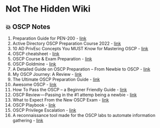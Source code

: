 # Not The Hidden Wiki

💥 OSCP Notes
-----

1. Preparation Guide for PEN-200 - [link](https://www.netsecfocus.com/oscp/2021/05/06/The_Journey_to_Try_Harder-_TJnull-s_Preparation_Guide_for_PEN-200_PWK_OSCP_2.0.html)
2. Active Directory OSCP Preparation Course 2022  - [link](https://www.youtube.com/watch?v=nJlB5XDh4mk)
3. 10 AD PrivEsc Concepts You MUST Know for Mastering OSCP - [link](https://www.youtube.com/watch?v=xowytiyooBk)
4. OSCP cheatsheet - [link](https://hackersinterview.com/oscp/oscp-cheatsheet-powerview-commands/)
5. OSCP Course & Exam Preparation - [link](https://411hall.github.io/OSCP-Preparation/)
6. OSCP Goldmine - [link](https://0xc0ffee.io/blog/OSCP-Goldmine)
7. A Detailed Guide on OSCP Preparation – From Newbie to OSCP - [link](https://niiconsulting.com/checkmate/2017/06/a-detail-guide-on-oscp-preparation-from-newbie-to-oscp/)
8. My OSCP Journey: A Review - [link](https://ranakhalil101.medium.com/my-oscp-journey-a-review-fa779b4339d9)
9. The Ultimate OSCP Preparation Guide - [link](https://johnjhacking.com/blog/the-oscp-preperation-guide-2020/)
10. Awesome OSCP - [link](https://github.com/0x4D31/awesome-oscp)
11. How To Pass the OSCP – a Beginner Friendly Guide - [link](https://kentosec.com/2019/10/09/how-to-pass-the-oscp-a-beginner-friendly-guide/)
12. OSCP Review — Passing in the #1 attemp being a newbie - [link](https://ismaelr.medium.com/oscp-2020-review-passed-in-the-1-attemp-being-a-newbie-8a0d506cf41b)
13. What to Expect From the New OSCP Exam - [link](https://www.offsec.com/offsec/what-to-expect-new-oscp-exam/)
14. OSCP Playbook - [link](https://fareedfauzi.gitbook.io/oscp-playbook/others/active-directory-attack)
15. OSCP Privilege Escalation - [link](https://github.com/C0nd4/OSCP-Priv-Esc)
16. A reconnaissance tool made for the OSCP labs to automate information gathering - [link](https://github.com/codingo/Reconnoitre)